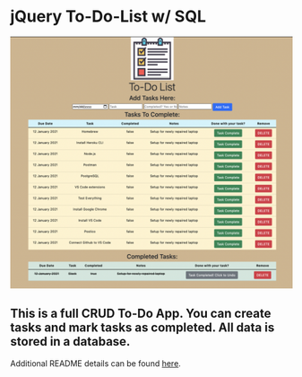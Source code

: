 # jQuery To-Do-List w/ SQL

![Screenshot of To-Do-List](server/public/images/screenShot.png)

## This is a full CRUD To-Do App.  You can create tasks and mark tasks as completed.  All data is stored in a database.


Additional README details can be found [here](https://github.com/PrimeAcademy/readme-template/blob/master/README.md).
